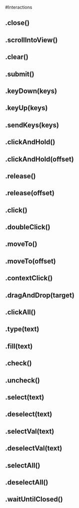 #Interactions
## .close()


## .scrollIntoView()


## .clear()


## .submit()


## .keyDown(keys)


## .keyUp(keys)


## .sendKeys(keys)


## .clickAndHold()


## .clickAndHold(offset)


## .release()


## .release(offset)


## .click()


## .doubleClick()


## .moveTo()


## .moveTo(offset)


## .contextClick()


## .dragAndDrop(target)


## .clickAll()


## .type(text)


## .fill(text)


## .check()


## .uncheck()


## .select(text)


## .deselect(text)


## .selectVal(text)


## .deselectVal(text)


## .selectAll()


## .deselectAll()


## .waitUntilClosed()

